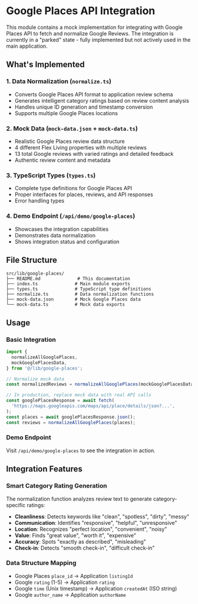 # Google Places API Integration

This module contains a mock implementation for integrating with Google Places API to fetch and normalize Google Reviews. The integration is currently in a "parked" state - fully implemented but not actively used in the main application.

## What's Implemented

### 1. Data Normalization (`normalize.ts`)

- Converts Google Places API format to application review schema
- Generates intelligent category ratings based on review content analysis
- Handles unique ID generation and timestamp conversion
- Supports multiple Google Places locations

### 2. Mock Data (`mock-data.json` + `mock-data.ts`)

- Realistic Google Places review data structure
- 4 different Flex Living properties with multiple reviews
- 13 total Google reviews with varied ratings and detailed feedback
- Authentic review content and metadata

### 3. TypeScript Types (`types.ts`)

- Complete type definitions for Google Places API
- Proper interfaces for places, reviews, and API responses
- Error handling types

### 4. Demo Endpoint (`/api/demo/google-places`)

- Showcases the integration capabilities
- Demonstrates data normalization
- Shows integration status and configuration

## File Structure

```text
src/lib/google-places/
├── README.md              # This documentation
├── index.ts              # Main module exports
├── types.ts              # TypeScript type definitions
├── normalize.ts          # Data normalization functions
├── mock-data.json        # Mock Google Places data
└── mock-data.ts          # Mock data exports
```

## Usage

### Basic Integration

```typescript
import {
  normalizeAllGooglePlaces,
  mockGooglePlacesData,
} from '@/lib/google-places';

// Normalize mock data
const normalizedReviews = normalizeAllGooglePlaces(mockGooglePlacesData);

// In production, replace mock data with real API calls
const googlePlacesResponse = await fetch(
  'https://maps.googleapis.com/maps/api/place/details/json?...',
);
const places = await googlePlacesResponse.json();
const reviews = normalizeAllGooglePlaces(places);
```

### Demo Endpoint

Visit `/api/demo/google-places` to see the integration in action.

## Integration Features

### Smart Category Rating Generation

The normalization function analyzes review text to generate category-specific ratings:

- **Cleanliness**: Detects keywords like "clean", "spotless", "dirty", "messy"
- **Communication**: Identifies "responsive", "helpful", "unresponsive"
- **Location**: Recognizes "perfect location", "convenient", "noisy"
- **Value**: Finds "great value", "worth it", "expensive"
- **Accuracy**: Spots "exactly as described", "misleading"
- **Check-in**: Detects "smooth check-in", "difficult check-in"

### Data Structure Mapping

- Google Places `place_id` → Application `listingId`
- Google `rating` (1-5) → Application `rating`
- Google `time` (Unix timestamp) → Application `createdAt` (ISO string)
- Google `author_name` → Application `authorName`
